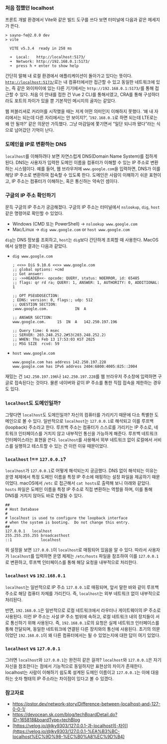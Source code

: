 ### 처음 접했던 localhost

프론트 개발 환경에서 Vite와 같은 빌드 도구를 쓰다 보면 터미널에 다음과 같은 메세지가 뜬다.

```
> sayno-fe@2.0.0 dev
> vite

  VITE v5.3.4  ready in 258 ms

  ➜  Local:   http://localhost:5173/
  ➜  Network: http://192.168.0.1:5173/
  ➜  press h + enter to show help
```

간단히 말해 내 로컬 환경에서 애플리케이션이 돌아가고 있다는 뜻이다. [`http://localhost:5173/`](http://localhost:5173/로는)로는 내 컴퓨터에서만 접근할 수 있고 동일한 네트워크에 있는, 즉 같은 와이파이에 있는 다른 기기에서는 `http://192.168.0.1:5173/`를 통해 접근할 수 있다. 처음 이 안내를 접한 건 Vue 2 CLI를 통해서였고, CRA를 통해 구성하더라도 포트의 차이가 있을 뿐 기본적인 메시지의 골자는 같았다.

웹 퍼블리셔로 커리어를 시작했을 때는 저게 어떤 의미인지 이해하지 못했다. ‘왜 내 자리에서는 되는데 다른 자리에서는 안 보이지?’, ‘`192.168.0.1`로 하면 되는데 LTE로는 왜 안 될까?’ 같은 의문만 가득했다. 그냥 마감일에 쫓기면서 “일단 되니까 됐다”라는 식으로 넘어갔던 기억이 난다.

### 도메인을 IP로 변환하는 DNS

`localhost`를 이해하려다 보면 자연스럽게 DNS(Domain Name System)를 접하게 된다. DNS는 사용자가 입력한 도메인 이름을 컴퓨터가 이해할 수 있는 IP 주소로 변환하는 시스템이다. 예를 들어, 웹 브라우저에 `www.google.com`을 입력하면, DNS가 이를 해당 IP 주소로 변환하여 접속할 수 있도록 한다. 도메인은 사람이 이해하기 쉬운 표현이고, IP 주소는 컴퓨터가 이해하는, 혹은 통신하는 약속인 셈이다.

### 구글의 IP 주소 확인하기

문득 구글의 IP 주소가 궁금해졌다. 구글의 IP 주소는 터미널에서 `nslookup`, `dig`, `host` 같은 명령어로 확인할 수 있었다.

- Windows (CMD 또는 PowerShell) → `nslookup www.google.com`
- Mac/Linux → `dig www.google.com` or `host www.google.com`

`dig`는 DNS 정보를 조회하고, `host`는 `dig`보다 간단하게 조회할 때 사용한다. MacOS에서 실행한 결과는 다음과 같았다.

- `dig www.google.com`
    
    ```
    ; <<>> DiG 9.10.6 <<>> www.google.com
    ;; global options: +cmd
    ;; Got answer:
    ;; ->>HEADER<<- opcode: QUERY, status: NOERROR, id: 65485
    ;; flags: qr rd ra; QUERY: 1, ANSWER: 1, AUTHORITY: 0, ADDITIONAL: 1
    
    ;; OPT PSEUDOSECTION:
    ; EDNS: version: 0, flags:; udp: 512
    ;; QUESTION SECTION:
    ;www.google.com.			IN	A
    
    ;; ANSWER SECTION:
    www.google.com.		15	IN	A	142.250.197.196
    
    ;; Query time: 6 msec
    ;; SERVER: 203.248.252.2#53(203.248.252.2)
    ;; WHEN: Thu Feb 13 17:53:03 KST 2025
    ;; MSG SIZE  rcvd: 59
    
    ```
    
- `host www.google.com`
    
    ```
    www.google.com has address 142.250.197.228
    www.google.com has IPv6 address 2404:6800:4005:825::2004
    ```
    

재밌는 건 `142.250.197.196`나 `142.250.197.228`를 웹 브라우저 주소창에 입력하면 구글로 접속된다는 것이다. 물론 네이버와 같이 IP 주소를 통한 직접 접속을 제한하는 경우도 있다.

### `localhost`도 도메인일까?

그렇다면 `localhost`도 도메인일까? 자신의 컴퓨터를 가리키기 때문에 다소 특별한 도메인으로 볼 수 있다. 일반적으로 `localhost`는 `127.0.0.1`로 해석되고 이를 루프백(loopback) 주소라고 한다. 루프백 주소는 컴퓨터가 스스로를 가리키는 IP 주소로, 네트워크 인터페이스를 거치지 않고 내부적인 통신을 가능하게 해준다. 루프백 네트워크 인터페이스라는 표현을 쓴다. `localhost`를 사용해서 외부 네트워크 없이 로컬에서 서비스를 실행하고 테스트할 수 있는 건 이런 이유 때문이었다.

### `localhost` !== `127.0.0.1`?

`localhost`가 `127.0.0.1`로 어떻게 해석되는지 궁금했다. DNS 없이 해석되는 이유는 운영 체제에서 특정 도메인 이름을 특정 IP 주소에 매핑하는 설정 파일을 제공하기 때문이었다. macOS에서 `/etc` 로 접근해서 `cat hosts`로 출력해 보니 아래와 같았다. `hosts` 파일은 도메인 이름을 특정 IP 주소로 직접 변환하는 역할을 하며, 이를 통해 DNS를 거치지 않아도 바로 연결될 수 있다.

```
##
# Host Database
#
# localhost is used to configure the loopback interface
# when the system is booting.  Do not change this entry.
##
127.0.0.1	localhost
255.255.255.255	broadcasthost
::1             localhost
```

위 설정을 보면 `127.0.0.1`이 `localhost`로 매핑되어 있음을 알 수 있다. 따라서 사용자가 `localhost`를 입력하면 운영 체제는 `/etc/hosts` 파일을 참조하여 이를 `127.0.0.1`로 변환하고, 루프백 인터페이스를 통해 해당 요청을 내부적으로 처리한다.

### `localhost` vs `192.168.0.1`

`localhost`는 일반적으로 IP 주소 `127.0.0.1`로 매핑되며, 앞서 말한 바와 같이 루프백 주소로 해당 컴퓨터 자체를 가리킨다. 즉, `localhost`는 외부 네트워크 없이 내부적으로 처리된다.

반면, `192.168.0.1`은 일반적으로 로컬 네트워크에서 라우터나 게이트웨이의 IP 주소로 사용된다. 이런 IP 주소는 사설 IP 주소 범위에 속하고, 로컬 네트워크 내의 장치들이 서로 통신하기 위해 사용된다. 즉, `192.168.0.1`로의 요청은 실제 네트워크 인터페이스를 통해 전달되며, 동일한 네트워크에 연결된 다른 장치와의 통신에 사용된다. 초기의 의문이었던 `192.168.0.1`이 왜 다른 컴퓨터에서는 될 수 있었는지에 대한 답이 여기 있었다.

### `localhost` vs `127.0.0.1`

그러면 `localhost`와 `127.0.0.1`는 완전히 같은 걸까? `localhost`와 `127.0.0.1`은 자기 자신을 참조한다는 점에서 기능적으로 동일하지만 표현상의 차이가 존재한다. localhost는 사람이 이해하기 쉽도록 설계된 도메인 이름이고 `127.0.0.1`는 이에 대응하는 숫자 형태의 IP 주소라는 차이점이 있다고 볼 수 있겠다.

### 참고자료

- https://pstor.dev/network-story/Difference-between-localhost-and-127-0-0-1/
- https://devocean.sk.com/blog/techBoardDetail.do?ID=165818&boardType=techBlog
- [https://velog.io/@lky9303/127.0.0.1-과-localhost의-차이](https://velog.io/@lky9303/127.0.0.1-%EA%B3%BC-localhost%EC%9D%98-%EC%B0%A8%EC%9D%B4)